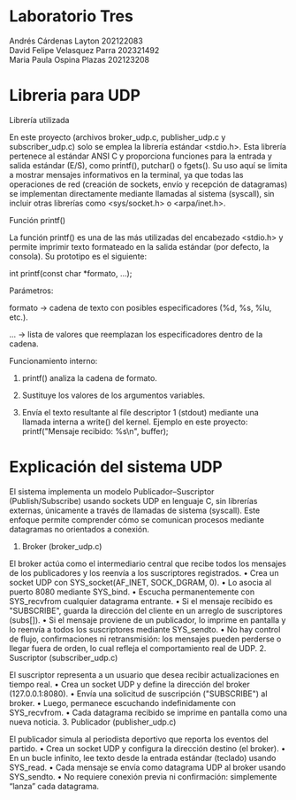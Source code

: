 # Laboratorio Tres
Andrés Cárdenas Layton 202122083  
David Felipe Velasquez Parra 202321492  
Maria Paula Ospina Plazas 202123208  


# Libreria para UDP

Librería utilizada

En este proyecto (archivos broker_udp.c, publisher_udp.c y subscriber_udp.c) solo se emplea la librería estándar <stdio.h>.
Esta librería pertenece al estándar ANSI C y proporciona funciones para la entrada y salida estándar (E/S), como printf(), putchar() o fgets().
Su uso aquí se limita a mostrar mensajes informativos en la terminal, ya que todas las operaciones de red (creación de sockets, envío y recepción de datagramas) se implementan directamente mediante llamadas al sistema (syscall), sin incluir otras librerías como <sys/socket.h> o <arpa/inet.h>.

Función printf()

La función printf() es una de las más utilizadas del encabezado <stdio.h> y permite imprimir texto formateado en la salida estándar (por defecto, la consola).
Su prototipo es el siguiente:

int printf(const char *formato, ...);

Parámetros:

formato → cadena de texto con posibles especificadores (%d, %s, %lu, etc.).

... → lista de valores que reemplazan los especificadores dentro de la cadena.

Funcionamiento interno:

1. printf() analiza la cadena de formato.
2. Sustituye los valores de los argumentos variables.

3. Envía el texto resultante al file descriptor 1 (stdout) mediante una llamada interna a write() del kernel.
Ejemplo en este proyecto:
printf("Mensaje recibido: %s\n", buffer);

# Explicación del sistema UDP

El sistema implementa un modelo Publicador–Suscriptor (Publish/Subscribe) usando sockets UDP en lenguaje C, sin librerías externas, únicamente a través de llamadas de sistema (syscall). Este enfoque permite comprender cómo se comunican procesos mediante datagramas no orientados a conexión.

1. Broker (broker_udp.c)

El broker actúa como el intermediario central que recibe todos los mensajes de los publicadores y los reenvía a los suscriptores registrados.
	•	Crea un socket UDP con SYS_socket(AF_INET, SOCK_DGRAM, 0).
	•	Lo asocia al puerto 8080 mediante SYS_bind.
	•	Escucha permanentemente con SYS_recvfrom cualquier datagrama entrante.
	•	Si el mensaje recibido es "SUBSCRIBE", guarda la dirección del cliente en un arreglo de suscriptores (subs[]).
	•	Si el mensaje proviene de un publicador, lo imprime en pantalla y lo reenvía a todos los suscriptores mediante SYS_sendto.
	•	No hay control de flujo, confirmaciones ni retransmisión: los mensajes pueden perderse o llegar fuera de orden, lo cual refleja el comportamiento real de UDP.
2. Suscriptor (subscriber_udp.c)

El suscriptor representa a un usuario que desea recibir actualizaciones en tiempo real.
	•	Crea un socket UDP y define la dirección del broker (127.0.0.1:8080).
	•	Envía una solicitud de suscripción ("SUBSCRIBE") al broker.
	•	Luego, permanece escuchando indefinidamente con SYS_recvfrom.
	•	Cada datagrama recibido se imprime en pantalla como una nueva noticia.
3. Publicador (publisher_udp.c)

El publicador simula al periodista deportivo que reporta los eventos del partido.
	•	Crea un socket UDP y configura la dirección destino (el broker).
	•	En un bucle infinito, lee texto desde la entrada estándar (teclado) usando SYS_read.
	•	Cada mensaje se envía como datagrama UDP al broker usando SYS_sendto.
	•	No requiere conexión previa ni confirmación: simplemente “lanza” cada datagrama.


